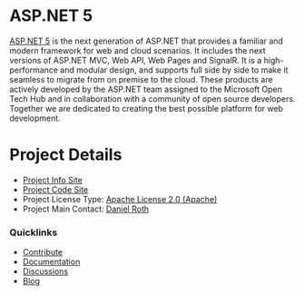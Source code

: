 # ASP.NET 5

[ASP.NET 5](http://www.asp.net/vnext) is the next generation of ASP.NET that provides a familiar and modern framework for web and cloud scenarios. It includes the next versions of ASP.NET MVC, Web API, Web Pages and SignalR. It is a high-performance and modular design, and supports full side by side to make it seamless to migrate from on premise to the cloud. These products are actively developed by the ASP.NET team assigned to the Microsoft Open Tech Hub and in collaboration with a community of open source developers. Together we are dedicated to creating the best possible platform for web development.

# Project Details

* [Project Info Site](http://www.asp.net/vnext)
* [Project Code Site](https://github.com/aspnet/home)
* Project License Type: [Apache License 2.0 (Apache)](https://github.com/aspnet/Home/blob/master/LICENSE.txt)
* Project Main Contact: [Daniel Roth](http://www.codeplex.com/site/users/view/danroth27)

### Quicklinks

* [Contribute](https://github.com/aspnet/Home/blob/master/CONTRIBUTING.md)
* [Documentation](https://github.com/aspnet/Home/wiki)
* [Discussions](https://github.com/aspnet/Home/issues)
* [Blog](http://blogs.msdn.com/b/webdev/)
